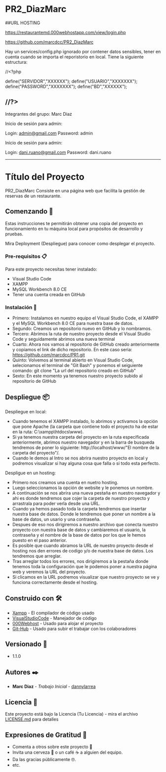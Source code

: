 # PR2_DiazMarc

##URL HOSTING 

https://restaurantemd.000webhostapp.com/view/login.php

https://github.com/marcdcc/PR2_DiazMarc


Hay un services/config.php ignorado por contener datos sensibles, tener en cuenta cuando se importa el reporistorio en local.
Tiene la siguiente estructura:

//<?php

 define("SERVIDOR","XXXXXX");
 define("USUARIO","XXXXXXX");
 define("PASSWORD","XXXXXXX");
 define("BD","XXXXXX");

//?>
--------------------------------------------------------------------------------
Integrantes del grupo:
Marc Diaz


Inicio de sesión para admin:

Login: admin@gmail.com
Password: admin

Inicio de sesión para admin:

Login: dani.ruano@gmail.com
Password: dani.ruano

----------------------------------------------------------------------------

# Título del Proyecto
PR2_DiazMarc
Consiste en una página web que facilita la gestión de reservas de un restaurante.

## Comenzando 🚀
Estas instrucciones te permitirán obtener una copia del proyecto en funcionamiento en tu máquina local para propósitos de desarrollo y pruebas.

Mira Deployment (Despliegue) para conocer como desplegar el proyecto.

### Pre-requisitos 📋
Para este proyecto necesitas tener instalado:
- Visual Studio Code
- XAMPP
- MySQL Workbench 8.0 CE
- Tener una cuenta creada en GitHub

### Instalación 🔧
- Primero: Instalamos en nuestro equipo el Visual Studio Code, el XAMPP y el MySQL Workbench 8.0 CE para nuestra base de datos.
- Segundo: Creamos un repositorio nuevo en GitHub y lo nombramos.
- Tercero: Abrimos la ruta de nuestro proyecto desde el Visual Studio Code y seguidamente abrimos una nueva terminal
- Cuarto: Ahora nos vamos al repositorio de GitHub creado anteriormente y copiamos el link de dicho repositorio. En este caso seria: https://github.com/marcdcc/PR1.git
- Quinto: Volvemos al terminal abierto en Visual Studio Code, selecionamos el terminal de "Git Bash" y ponemos el seiguiente comando: git clone "La url del repositorio creado en GitHub"
- Sexto: En este momento ya tenemos nuestro proyecto subido al repositorio de GitHub

## Despliegue 📦
Despliegue en local:
- Cuando tenemos el XAMPP instalado, lo abrimos y activamos la opción que pone Apache (la carpeta que contiene todo el proyecto ha de estar en la ruta: C:\xampp\htdocs\www\).
- Si ya tenemos nuestra carpeta del proyecto en la ruta especificada anteriormente, abrimos nuestro navegador y en la barra de busqueda tendremos de poner lo siguiente: http://localhost/www/"El nombre de la carpeta del proyecto"/.
- Cuando le demos al Intro se nos abrira nuestro proyecto en local y podremos visualizar si hay alguna cosa que falla o si todo esta perfecto.

Despligue en un hosting:
- Primero nos creamos una cuenta en nuetro hosting.
- Luego seleccionamos la opción de website y le ponemos un nombre.
- A continuación se nos abrira una nueva pestaña en nuestro navegador y ahi es donde tendremos que cojer la carpeta de nuestro proyecto y arrastrala para poder verla desde una URL.
- Cuando ya hemos pasado toda la carpeta tendremos que insertar nuestra base de datos. Donde le tendremos que poner un nombre a la base de datos, un usario y una contraseña.
- Despues de eso nos dirigiremos a nuestro archivo que conecta nuestro proyecto con nuestra base de datos y cambiaremos el usuario, la contraseña y el nombre de la base de datos por los que le hemos puesto en el paso anterior.
- Es posible que cuando abramos la URL de nuestro proyecto desde el hosting nos den errores de codigo y/o de nuestra base de datos. Los tendremos que arreglar.
- Tras arreglar todos los errores, nos dirigiremos a la pestaña donde tenemos toda la configuración que le podemos poner a nuestra página web y veremos la URL del proyecto.
- Si clicamos en la URL podremos visualizar que nuestro proyecto se ve y funciona correctamente desde el hosting.


## Construido con 🛠️
* [Xampp](https://www.apachefriends.org/es/index.html) - El compilador de código usado
* [VisualStudioCode](https://code.visualstudio.com/) - Manejador de código
* [000Webhost](https://www.000webhost.com) - Usado para alojar el proyecto
* [Git-Hub](https://github.com/) - Usado para subir el trabajar con los colaboradores

## Versionado 📌
- 1.1.0

## Autores ✒️

* **Marc Diaz** - *Trabajo Inicial* - [dannylarrea](https://github.com/marcdcc.git)

## Licencia 📄

Este proyecto está bajo la Licencia (Tu Licencia) - mira el archivo [LICENSE.md](LICENSE.md) para detalles

## Expresiones de Gratitud 🎁

* Comenta a otros sobre este proyecto 📢
* Invita una cerveza 🍺 o un café ☕ a alguien del equipo. 
* Da las gracias públicamente 🤓.
* etc.
